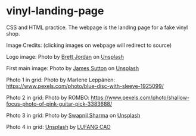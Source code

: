 # vinyl-landing-page

CSS and HTML practice. The webpage is the landing page for a fake vinyl shop.

Image Credits: (clicking images on webpage will redirect to source)

Logo image: Photo by <a href="https://unsplash.com/@brett_jordan?utm_source=unsplash&utm_medium=referral&utm_content=creditCopyText">Brett Jordan</a> on <a href="https://unsplash.com/photos/hrUhyFq6u-A?utm_source=unsplash&utm_medium=referral&utm_content=creditCopyText">Unsplash</a>
  
First main image: Photo by <a href="https://unsplash.com/@jamessutton_photography?utm_source=unsplash&utm_medium=referral&utm_content=creditCopyText">James Sutton</a> on <a href="https://unsplash.com/photos/Fk6Hj4-FFWw?utm_source=unsplash&utm_medium=referral&utm_content=creditCopyText">Unsplash</a>
  
Photo 1 in grid: Photo by Marlene Leppänen: https://www.pexels.com/photo/blue-disc-with-sleeve-1925099/

Photo 2 in grid: Photo by ROMBO: https://www.pexels.com/photo/shallow-focus-photo-of-pink-guitar-pick-3383688/

Photo 3 in grid: Photo by <a href="https://unsplash.com/@eyeswithmyopia?utm_source=unsplash&utm_medium=referral&utm_content=creditCopyText">Swapnil Sharma</a> on <a href="https://unsplash.com/photos/lyfkxrm982M?utm_source=unsplash&utm_medium=referral&utm_content=creditCopyText">Unsplash</a>

Photo 4 in grid: <a href="https://unsplash.com/photos/iJqi6T5TgSM">Unsplash</a> by <a href="https://unsplash.com/@ritafang">LUFANG CAO</a>